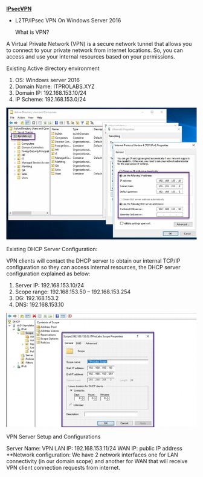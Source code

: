 **[IPsecVPN](https://ghost0000heavy.github.io/IPsecVPN)**

* L2TP/IPsec VPN On Windows Server 2016

   What is VPN?
   
A Virtual Private Network (VPN) is a secure network tunnel that allows you to connect to your private network from internet locations. So, you can access and use your internal resources based on your permissions.

Existing Active directory environment 
1. OS: Windows server 2016 
2. Domain Name: ITPROLABS.XYZ 
3. Domain IP: 192.168.153.10/24 
4. IP Scheme: 192.168.153.0/24

 ![IPsecVPN-pic1](IPsecVPN_001.png)
 
Existing DHCP Server Configuration: 

VPN clients will contact the DHCP server to obtain our internal TCP/IP configuration so they can access internal resources, the DHCP server configuration explained as below: 

1. Server IP: 192.168.153.10/24 
2. Scope range: 192.168.153.50 – 192.168.153.254 
3. DG: 192.168.153.2
4. DNS: 192.168.153.10

 ![IPsecVPN-pic2](IPsecVPN_002.png)

VPN Server Setup and Configurations 

Server Name: VPN LAN 
IP: 192.168.153.11/24
WAN IP: public IP address 
**Network configuration: 
      We have 2 network interfaces one for LAN connectivity (in our domain scope) and another for WAN that will receive VPN client connection requests from internet.
      
      
      
      
